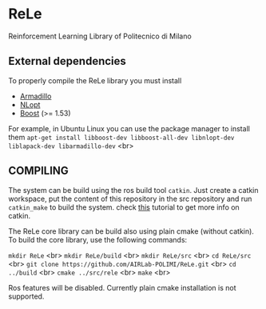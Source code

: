 # ReLe
Reinforcement Learning Library of Politecnico di Milano

External dependencies
---------------------

To properly compile the ReLe library you must install
- [Armadillo](http://arma.sourceforge.net/)
- [NLopt](http://ab-initio.mit.edu/wiki/index.php/NLopt)
- [Boost](http://www.boost.org/) (>= 1.53)

For example, in Ubuntu Linux you can use the package manager to install them
`apt-get install libboost-dev libboost-all-dev libnlopt-dev liblapack-dev libarmadillo-dev` <br\>

COMPILING
---------

The system can be build using the ros build tool `catkin`. Just create a catkin workspace, put the content of this repository in the src repository and run `catkin_make` to build the system.
check [this](http://ros.org/wiki/catkin/Tutorials/create_a_workspace) tutorial to get more info on catkin.

The ReLe core library can be build also using plain cmake (without catkin). To build the core library, use the following commands:

`mkdir ReLe` <br\>
`mkdir ReLe/build` <br\>
`mkdir ReLe/src` <br\>
`cd ReLe/src` <br\>
`git clone https://github.com/AIRLab-POLIMI/ReLe.git` <br\>
`cd ../build` <br\>
`cmake ../src/rele` <br\>
`make` <br\>

Ros features will be disabled.
Currently plain cmake installation is not supported.



